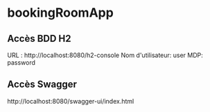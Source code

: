 # bookingRoomApp

## Accès BDD H2
URL :  http://localhost:8080/h2-console
Nom d'utilisateur: user
MDP: password

## Accès Swagger 
http://localhost:8080/swagger-ui/index.html
